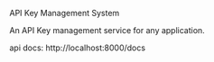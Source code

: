 API Key Management System

An API Key management service for any application.

api docs: http://localhost:8000/docs

<!-- TODO: allow option to store encrypted or hashed or raw -->
